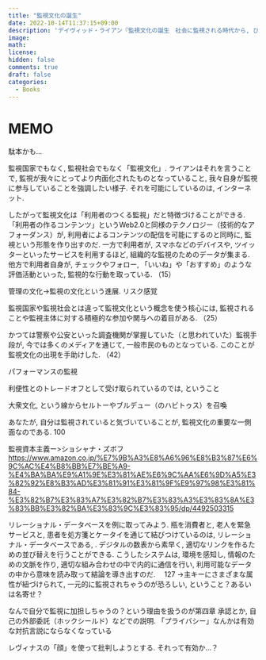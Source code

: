 ```yaml
---
title: "監視文化の誕生"
date: 2022-10-14T11:37:15+09:00
description: 'デイヴィッド・ライアン『監視文化の誕生　社会に監視される時代から, ひとびとが進んで監視する時代へ』（青土社, 2019）'
image: 
math: 
license: 
hidden: false
comments: true
draft: false
categories: 
  - Books 
---
```


# MEMO
駄本かも...

監視国家でもなく, 監視社会でもなく「監視文化」. 
ライアンはそれを言うことで, 監視が我々にとってより内面化されたものとなっていること, 我々自身が監視に参与していることを強調したい様子. 
それを可能にしているのは, インターネット. 

したがって監視文化は「利用者のつくる監視」だと特徴づけることができる. 「利用者の作るコンテンツ」というWeb2.0と同様のテクノロジー（技術的なアフォーダンス）が, 利用者によるコンテンツの配信を可能にするのと同時に, 監視という形態を作り出すのだ. 一方で利用者が, スマホなどのデバイスや, ツイッターといったサービスを利用するほど, 組織的な監視のためのデータが集まる. 他方で利用者自身が, チェックやフォロー, 「いいね」や「おすすめ」のような評価活動といった, 監視的な行動を取っている. （15）

管理の文化→監視の文化という進展. リスク感覚

監視国家や監視社会とは違って監視文化という概念を使う核心には, 監視されることや監視主体に対する積極的な参加や関与への着目がある. （25）

かつては警察や公安といった調査機関が掌握していた（と思われていた）監視手段が, 今では多くのメディアを通じて, 一般市民のものとなっている. このことが監視文化の出現を手助けした. （42）

パフォーマンスの監視　　　

利便性とのトレードオフとして受け取られているのでは, ということ

大衆文化, という線からセルトーやブルデュー（のハビトゥス）を召喚

あなたが, 自分は監視されていると気づいていることが, 監視文化の重要な一側面なのである. 100

監視資本主義ー>ショシャナ・ズボフ　https://www.amazon.co.jp/%E7%9B%A3%E8%A6%96%E8%B3%87%E6%9C%AC%E4%B8%BB%E7%BE%A9-%E4%BA%BA%E9%A1%9E%E3%81%AE%E6%9C%AA%E6%9D%A5%E3%82%92%E8%B3%AD%E3%81%91%E3%81%9F%E9%97%98%E3%81%84-%E3%82%B7%E3%83%A7%E3%82%B7%E3%83%A3%E3%83%8A%E3%83%BB%E3%82%BA%E3%83%9C%E3%83%95/dp/4492503315

リレーショナル・データベースを例に取ってみよう. 瓶を消費者と, 老人を緊急サービスと, 患者を処方箋とケータイを通じて結びつけているのは, リレーショナル・データベースである, . デジタルの数表から素早く, 適切なリンクを作るための並び替えを行うことができる. こうしたシステムは, 環境を感知し, 情報のための文脈を作り, 適切な組み合わせの中で内的に通信を行い, 利用可能なデータの中から意味を読み取って結論を導き出すのだ. 　127
→主キーにさまざまな属性が紐づけられて, 一元的に監視されちゃうのが恐ろしい, ということ？あるいは名寄せ？

なんで自分で監視に加担しちゃうの？という理由を扱うのが第四章
承認とか, 自己の外部委託（ホックシールド）などでの説明. 「プライバシー」なんかは有効な対抗言説にならなくなっている

レヴィナスの「顔」を使って批判しようとする. それって有効か…？